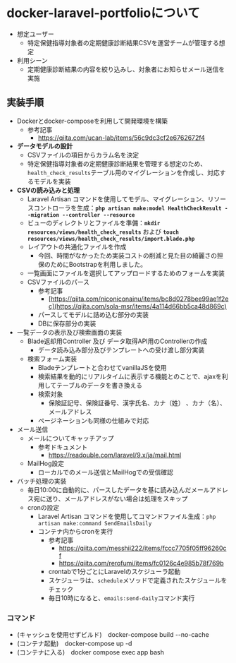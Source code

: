 # docker-laravel-portfolioについて
- 想定ユーザー
    - 特定保健指導対象者の定期健康診断結果CSVを運営チームが管理する想定
- 利用シーン
    - 定期健康診断結果の内容を絞り込みし、対象者にお知らせメール送信を実施

## 実装手順
- Dockerとdocker-composeを利用して開発環境を構築
    - 参考記事
        - https://qiita.com/ucan-lab/items/56c9dc3cf2e6762672f4
- **データモデルの設計**
    - CSVファイルの項目からカラム名を決定
    - 特定保健指導対象者の定期健康診断結果を管理する想定のため、`health_check_results`テーブル用のマイグレーションを作成し、対応するモデルを実装
- **CSVの読み込みと処理**
    - Laravel Artisan コマンドを使用してモデル、マイグレーション、リソースコントローラを生成：**`php artisan make:model HealthCheckResult --migration --controller --resource`**
    - ビューのディレクトリとファイルを準備：**`mkdir resources/views/health_check_results`** および **`touch resources/views/health_check_results/import.blade.php`**
    - レイアウトの共通化ファイルを作成
        - 今回、時間がなかったため実装コストの削減と見た目の綺麗さの担保のためにBootstrapを利用しました。
    - 一覧画面にファイルを選択してアップロードするためのフォームを実装
    - CSVファイルのパース
        - 参考記事
            - [https://qiita.com/niconiconainu/items/bc8d0278bee99ae1f2ec](https://qiita.com/sola-msr/items/4a114d66bb5ca48d869c)
        - パースしてモデルに詰め込む部分の実装
        - DBに保存部分の実装
- 一覧データの表示及び検索画面の実装
    - Blade返却用Controller 及び データ取得API用のControllerの作成
        - データ読み込み部分及びテンプレートへの受け渡し部分実装
    - 検索フォーム実装
        - Bladeテンプレートと合わせてvanillaJSを使用
        - 検索結果を動的にリアルタイムに表示する機能とのことで、ajaxを利用してテーブルのデータを書き換える
        - 検索対象
            - 保険証記号、保険証番号、漢字氏名、カナ（姓） 、カナ（名）、メールアドレス
        - ページネーションも同様の仕組みで対応
- メール送信
    - メールについてキャッチアップ
        - 参考ドキュメント
            - https://readouble.com/laravel/9.x/ja/mail.html
    - MailHog設定
        - ローカルでのメール送信とMailHogでの受信確認
- バッチ処理の実装
    - 毎日10:00に自動的に、パースしたデータを基に読み込んだメールアドレス宛に送り、メールアドレスがない場合は処理をスキップ
    - cronの設定
        - Laravel Artisan コマンドを使用してコマンドファイル生成：`php artisan make:command SendEmailsDaily`
        - コンテナ内からcronを実行
            - 参考記事
                - https://qiita.com/messhii222/items/fccc7705f05ff96260cf
                - https://qiita.com/rerofumi/items/fc0126c4e985b78f769b
            - crontabで1分ごとにLaravelのスケジューラ起動
            - スケジューラは、`schedule`メソッドで定義されたスケジュールをチェック
            - 毎日10時になると、`emails:send-daily`コマンド実行
         
### コマンド
- (キャッシュを使用せずビルド)　docker-compose build --no-cache
- (コンテナ起動)　docker-compose up -d
- (コンテナに入る)　docker compose exec app bash
